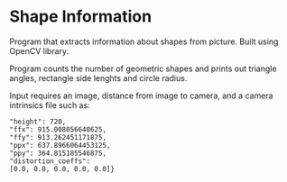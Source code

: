 # Shape Information

Program that extracts information about shapes from picture. Built using OpenCV library. 

Program counts the number of geometric shapes and prints out triangle angles, rectangle side lenghts and circle radius.

Input requires an image, distance from image to camera, and a camera intrinsics file such as: 

```{"width": 1280,  
"height": 720,  
"ffx": 915.008056640625,  
"ffy": 913.262451171875,  
"ppx": 637.8966064453125,  
"ppy": 364.815185546875,  
"distortion_coeffs":  
[0.0, 0.0, 0.0, 0.0, 0.0]}
